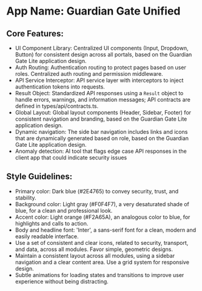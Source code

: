 # **App Name**: Guardian Gate Unified

## Core Features:

- UI Component Library: Centralized UI components (Input, Dropdown, Button) for consistent design across all portals, based on the Guardian Gate Lite application design.
- Auth Routing: Authentication routing to protect pages based on user roles. Centralized auth routing and permission middleware.
- API Service Interceptor: API service layer with interceptors to inject authentication tokens into requests.
- Result Object: Standardized API responses using a `Result` object to handle errors, warnings, and information messages; API contracts are defined in types/api/contracts.ts.
- Global Layout: Global layout components (Header, Sidebar, Footer) for consistent navigation and branding, based on the Guardian Gate Lite application design.
- Dynamic navigation: The side bar navigation includes links and icons that are dynamically generated based on role, based on the Guardian Gate Lite application design.
- Anomaly detection: AI tool that flags edge case API responses in the client app that could indicate security issues

## Style Guidelines:

- Primary color: Dark blue (#2E4765) to convey security, trust, and stability.
- Background color: Light gray (#F0F4F7), a very desaturated shade of blue, for a clean and professional look.
- Accent color: Light orange (#F2A65A), an analogous color to blue, for highlights and calls to action.
- Body and headline font: 'Inter', a sans-serif font for a clean, modern and easily readable interface.
- Use a set of consistent and clear icons, related to security, transport, and data, across all modules. Favor simple, geometric designs.
- Maintain a consistent layout across all modules, using a sidebar navigation and a clear content area. Use a grid system for responsive design.
- Subtle animations for loading states and transitions to improve user experience without being distracting.